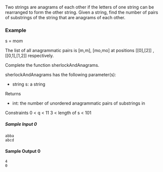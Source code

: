 
Two strings are anagrams of each other if the letters of one string can be rearranged to form the other string. Given a string, find the number of pairs of substrings of the string that are anagrams of each other.

### Example 
s = mom 

The list of all anagrammatic pairs is  [m,m], [mo,mo] at positions [[0],[2]] , [[0,1],[1,2]] respectively.

Complete the function sherlockAndAnagrams.

sherlockAndAnagrams has the following parameter(s):
- string s: a string

Returns
- int: the number of unordered anagrammatic pairs of substrings in 


Constraints
0 < q < 11
3 <  length of s < 101


##### Sample Input 0
```
abba
abcd
```

#### Sample Output 0
```
4
0
```